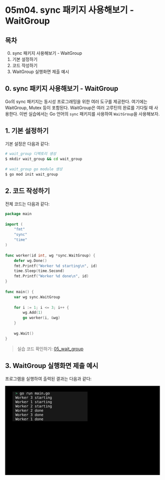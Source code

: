 # 05m04. sync 패키지 사용해보기 - WaitGroup

## 목차
0. sync 패키지 사용해보기 - WaitGroup
1. 기본 설정하기
2. 코드 작성하기
3. WaitGroup 실행화면 제출 예시

## 0. sync 패키지 사용해보기 - WaitGroup
Go의 sync 패키지는 동시성 프로그래밍을 위한 여러 도구를 제공한다. 여기에는 WaitGroup, Mutex 등이 포함된다. WaitGroup은 여러 고루틴의 완료를 기다릴 때 사용한다. 이번 실습에서는 Go 언어의 `sync` 패키지를 사용하여 `WaitGroup`을 사용해보자.

## 1. 기본 설정하기
기본 설정은 다음과 같다:
```sh
# wait_group 디렉토리 생성
$ mkdir wait_group && cd wait_group

# wait_group go module 생성 
$ go mod init wait_group
```

## 2. 코드 작성하기
전체 코드는 다음과 같다: 
```go
package main

import (
	"fmt"
	"sync"
	"time"
)

func worker(id int, wg *sync.WaitGroup) {
	defer wg.Done()
	fmt.Printf("Worker %d starting\n", id)
	time.Sleep(time.Second)
	fmt.Printf("Worker %d done\n", id)
}

func main() {
	var wg sync.WaitGroup

	for i := 1; i <= 3; i++ {
		wg.Add(1)
		go worker(i, &wg)
	}

	wg.Wait()
}
```
> 실습 코드 확인하기: [05_wait_group](../code/05_wait_group/)

## 3. WaitGroup 실행화면 제출 예시
프로그램을 실행하여 출력된 결과는 다음과 같다:
<div style="text-align: center;">
   <img src="../assets/05_concurrency_wait_group_result_example.png" alt="05_concurrency_wait_group_result_example" width="600"/>
</div>

